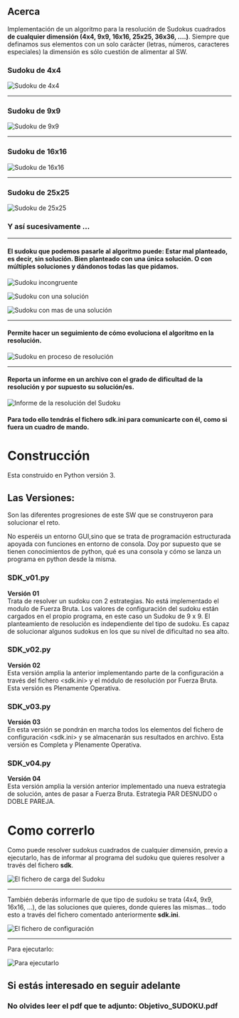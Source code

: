 ## Acerca  

Implementación de un algoritmo para la resolución de Sudokus cuadrados **de cualquier dimensión (4x4, 9x9, 16x16, 25x25, 36x36, ….)**. Siempre que definamos sus elementos con un solo carácter (letras, números, caracteres especiales) la dimensión es sólo cuestión de alimentar al SW.

### Sudoku de 4x4
![Sudoku de 4x4](sdk_4x4.png "Sudoku de 4x4")
***
### Sudoku de 9x9
![Sudoku de 9x9](sdk_9x9.png "Sudoku de 9x9")
***
### Sudoku de 16x16
![Sudoku de 16x16](sdk_16x16.png "Sudoku de 16x16")
***
### Sudoku de 25x25
![Sudoku de 25x25](sdk_25x25.png "Sudoku de 25x25")

### Y así sucesivamente ...
***
#### El sudoku  que podemos pasarle al algoritmo puede: Estar mal planteado, es decir, sin solución. Bien planteado con una única solución. O con múltiples soluciones y dándonos todas las que pidamos.

![Sudoku incongruente](sdk_no_congruente.png "Sudoku incongruente")

![Sudoku con una solución](sdk_una_solucion.png "Sudoku con una solución")

![Sudoku con mas de una solución](sdk_varias_soluciones.png "Sudoku con mas de una solución")
***
#### Permite hacer un seguimiento de cómo evoluciona el algoritmo en la resolución.

![Sudoku en proceso de resolución](sdk_en_proceso.png "Sudoku en proceso de resolución")
***
#### Reporta un informe en un archivo con el grado de dificultad de la resolución y por supuesto su solución/es.

![Informe de la resolución del Sudoku](sdk_informe.png "Informe de la resolución del Sudoku")

#### Para todo ello tendrás el fichero **sdk.ini** para comunicarte con él, como si fuera un cuadro de mando.

# Construcción
Esta construido en Python versión 3.

## Las Versiones:

Son las diferentes progresiones de este SW que se construyeron para solucionar el reto.

No esperéis un entorno GUI,sino que se trata de programación estructurada apoyada con funciones en entorno de consola. Doy por supuesto que se tienen conocimientos de python, qué es una consola y cómo se lanza un programa en python desde la misma.
 
### SDK_v01.py
**Versión 01**  
Trata de resolver un sudoku con 2 estrategias. No está implementado el modulo de Fuerza Bruta. Los valores de configuración del sudoku están cargados en el propio programa, en este caso un Sudoku de 9 x 9. El planteamiento de resolución es independiente del tipo de sudoku. Es capaz de solucionar algunos sudokus en los que su nivel de dificultad no sea alto.

### SDK_v02.py
**Versión 02**  
Esta versión amplia la anterior  implementando parte de la configuración a través del fichero <sdk.ini> y el módulo de resolución por Fuerza Bruta. Esta versión es Plenamente Operativa.

### SDK_v03.py
**Versión 03**  
En esta versión se pondrán en marcha todos los elementos del fichero de configuración <sdk.ini> y se almacenarán sus resultados en archivo. Esta versión es Completa y Plenamente Operativa.

### SDK_v04.py
**Versión 04**  
Esta versión amplia la versión anterior implementado una nueva estrategia de solución, antes de pasar a Fuerza Bruta. Estrategia PAR DESNUDO o DOBLE PAREJA.

# Como correrlo
Como puede resolver sudokus cuadrados de cualquier dimensión, previo a ejecutarlo, has de informar al programa del sudoku que quieres resolver a través del fichero **sdk**.

![El fichero de carga del Sudoku](sdk.png "El fichero de carga del Sudoku")
***
También deberás  informarle  de que tipo de sudoku se trata (4x4, 9x9, 16x16, ...), de las soluciones que quieres, donde quieres las mismas... todo esto a través del fichero comentado anteriormente **sdk.ini**.  

![El fichero de configuración](sdk_ini.png "El fichero de configuración")
***
Para ejecutarlo:

![Para ejecutarlo](sdk_run.png "Como ejecutarlo")

## Si estás interesado en seguir adelante
### No olvides leer el pdf que te adjunto: Objetivo_SUDOKU.pdf







